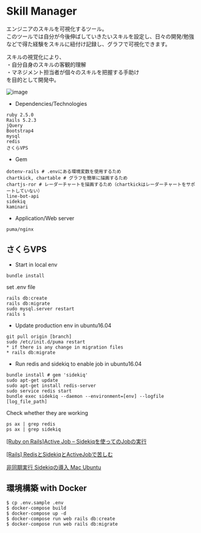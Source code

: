 # Skill Manager

エンジニアのスキルを可視化するツール。  
このツールでは自分が今後伸ばしていきたいスキルを設定し、日々の開発/勉強などで得た経験をスキルに紐付け記録し、グラフで可視化できます。

スキルの視覚化により、  
・自分自身のスキルの客観的理解  
・マネジメント担当者が個々のスキルを把握する手助け  
を目的として開発中。

![image](https://github.com/watarun54/skill_manager/assets/37992018/d9aa83e0-f6b6-43ff-b631-f7419093cc72)


* Dependencies/Technologies

```
ruby 2.5.0
Rails 5.2.3
jQuery
Bootstrap4
mysql 
redis
さくらVPS
```

* Gem

```
dotenv-rails # .envにある環境変数を使用するため
chartkick, chartable # グラフを簡単に描画するため
chartjs-ror # レーダーチャートを描画するため（chartkickはレーダーチャートをサポートしていない）
line-bot-api
sidekiq
kaminari
```

* Application/Web server

```
puma/nginx
```

## さくらVPS

* Start in local env

```
bundle install
```
set .env file
```
rails db:create
rails db:migrate
sudo mysql.server restart
rails s
```
* Update production env in ubuntu16.04

```
git pull origin [branch]
sudo /etc/init.d/puma restart
* if there is any change in migration files
* rails db:migrate
```

* Run redis and sidekiq to enable job in ubuntu16.04

```
bundle install # gem 'sidekiq'
sudo apt-get update
sudo apt-get install redis-server
sudo service redis start
bundle exec sidekiq --daemon --environment=[env] --logfile [log_file_path]
```
Check whether they are working
```
ps ax | grep redis
ps ax | grep sidekiq
```
[[Ruby on Rails]Active Job – Sidekiqを使ってのJobの実行](https://dev.classmethod.jp/server-side/ruby-on-rails/ruby-on-rails_active-job-sidekiq/)

[[Rails] RedisとSidekiqとActiveJobで苦しむ](https://t-kojima.github.io/2018/05/10/0001-redis-sidekiq-activejob/)

[非同期実行 Sidekiqの導入 Mac Ubuntu](https://qiita.com/ayies128/items/add88acef58280ef4b13)

## 環境構築 with Docker

```
$ cp .env.sample .env
$ docker-compose build
$ docker-compose up -d
$ docker-compose run web rails db:create
$ docker-compose run web rails db:migrate
```
